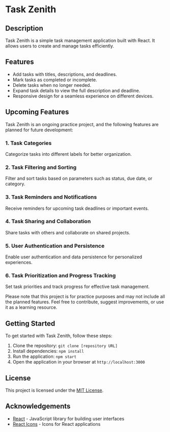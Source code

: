 # Task Zenith

## Description
Task Zenith is a simple task management application built with React. It allows users to create and manage tasks efficiently.

## Features

- Add tasks with titles, descriptions, and deadlines.
- Mark tasks as completed or incomplete.
- Delete tasks when no longer needed.
- Expand task details to view the full description and deadline.
- Responsive design for a seamless experience on different devices.

## Upcoming Features

Task Zenith is an ongoing practice project, and the following features are planned for future development:

### 1. Task Categories
Categorize tasks into different labels for better organization.

### 2. Task Filtering and Sorting
Filter and sort tasks based on parameters such as status, due date, or category.

### 3. Task Reminders and Notifications
Receive reminders for upcoming task deadlines or important events.

### 4. Task Sharing and Collaboration
Share tasks with others and collaborate on shared projects.

### 5. User Authentication and Persistence
Enable user authentication and data persistence for personalized experiences.

### 6. Task Prioritization and Progress Tracking
Set task priorities and track progress for effective task management.

Please note that this project is for practice purposes and may not include all the planned features. Feel free to contribute, suggest improvements, or use it as a learning resource.

## Getting Started

To get started with Task Zenith, follow these steps:

1. Clone the repository: `git clone [repository URL]`
2. Install dependencies: `npm install`
3. Run the application: `npm start`
4. Open the application in your browser at `http://localhost:3000`

## License

This project is licensed under the [MIT License](LICENSE).

## Acknowledgements

- [React](https://reactjs.org) - JavaScript library for building user interfaces
- [React Icons](https://react-icons.github.io/react-icons/) - Icons for React applications
